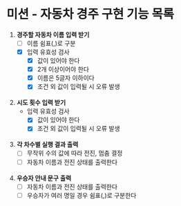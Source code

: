 # 미션 - 자동차 경주 구현 기능 목록 

1. **경주할 자동차 이름 입력 받기**
    - [ ] 이름 쉼표(,)로 구분
    - [x] 입력 유효성 검사
        - [x] 값이 있어야 한다
        - [x] 2개 이상이어야 한다
        - [x] 이름은 5글자 이하이다
        - [x] 조건 외 값이 입력될 시 오류 발생
          <br></br>

2. **시도 횟수 입력 받기**
    - 입력 유효성 검사
        - [x] 값이 있어야 한다
        - [x] 조건 외 값이 입력될 시 오류 발생
          <br></br>

3. **각 차수별 실행 결과 출력**
    - [ ] 무작위 수의 값에 따라 전진, 멈춤 결정
    - [ ] 자동차 이름과 전진 상태를 출력한다
      <br></br>

4. **우승자 안내 문구 출력**
    - [ ] 자동차 이름과 전진 상태를 출력한다
    - [ ] 우승자가 여러 명일 경우 쉼표(,)로 구분한다
      <br></br>